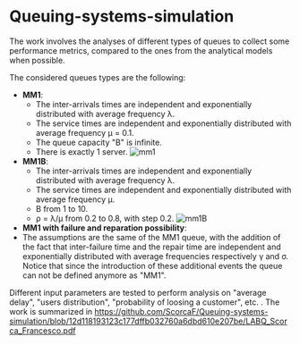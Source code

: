 # Queuing-systems-simulation

The work involves the analyses of different types of queues to collect some performance metrics,
compared to the ones from the analytical models when possible. 

The considered queues types are the following:
- **MM1**:
  - The inter-arrivals times are independent and exponentially distributed with average frequency λ.
  - The service times are independent and exponentially
distributed with average frequency µ = 0.1.
  - The queue capacity "B" is infinite.
  - There is exactly 1 server.
![mm1](https://user-images.githubusercontent.com/70110839/209571666-2d99bc66-8ef0-4e55-9063-5f0dad4de99a.png)
- **MM1B**:
  - The inter-arrivals times are independent and exponentially distributed with average frequency λ.
  -  The service times are independent and exponentially
distributed with average frequency µ.
  - B from 1 to 10.
  - ρ = λ/µ from 0.2 to 0.8, with step 0.2.
![mm1B](https://user-images.githubusercontent.com/70110839/209571668-85200a9a-c8a4-4139-b9ed-5df2f41f3855.png)
- **MM1 with failure and reparation possibility**:
 - The assumptions are the same of the MM1 queue, with the
   addition of the fact that inter-failure time and the repair time are independent and exponentially distributed with
   average frequencies respectively γ and σ. Notice that since the introduction of these additional events the queue can not be defined anymore as "MM1".
   
Different input parameters are tested to perform analysis on "average delay", "users distribution", "probability of loosing a customer", etc. .
The work is summarized in https://github.com/ScorcaF/Queuing-systems-simulation/blob/12d118193123c177dffb032760a6dbd610e207be/LABQ_Scorca_Francesco.pdf 
